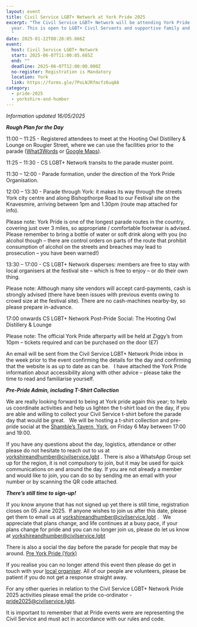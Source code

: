 ```yaml
---
layout: event
title: Civil Service LGBT+ Network at York Pride 2025
excerpt: "The Civil Service LGBT+ Network will be attending York Pride this
  year. This is open to LGBT+ Civil Servants and supportive family and friends.
  "
date: 2025-01-22T08:28:05.666Z
event:
  host: Civil Service LGBT+ Network
  start: 2025-06-07T11:00:05.685Z
  end: ""
  deadline: 2025-06-07T12:00:00.000Z
  no-register: Registration is Mandatory
  location: York
  link: https://forms.gle/7PoLNJRfmcfz6uqA8
category:
  - pride-2025
  - yorkshire-and-humber
---
```

*Information updated 16/05/2025*

***Rough Plan for the Day***

11:00 – 11:25 - Registered attendees to meet at the Hooting Owl Distillery & Lounge on Rougier Street, where we can use the facilities prior to the parade ([What3Words](https://what3words.com/chin.sharp.window) or [Google Maps](https://www.google.com/maps/place/Hooting+Owl+Distillery+York/@53.9585546,-1.0871583,846m/data=!3m2!1e3!4b1!4m6!3m5!1s0x48792fb621c63927:0x45f00007e666ded1!8m2!3d53.9585546!4d-1.0871583!16s%2Fg%2F11fpqqt7rs?entry=ttu&g_ep=EgoyMDI1MDUxMy4xIKXMDSoJLDEwMjExNDU1SAFQAw%3D%3D)).

11:25 – 11:30 - CS LGBT+ Network transits to the parade muster point.

11:30 – 12:00 - Parade formation, under the direction of the York Pride Organisation.

12:00 – 13:30 - Parade through York:  it makes its way through the streets York city centre and along Bishopthorpe Road to our Festival site on the Knavesmire, arriving between 1pm and 1.30pm (route map attached for info).

Please note:  York Pride is one of the longest parade routes in the country, covering just over 3 miles, so appropriate / comfortable footwear is advised.  Please remember to bring a bottle of water or soft drink along with you (no alcohol though – there are control orders on parts of the route that prohibit consumption of alcohol on the streets and breaches may lead to prosecution – you have been warned!) 

13:30 – 17:00 - CS LGBT+ Network disperses: members are free to stay with local organisers at the festival site – which is free to enjoy – or do their own thing.

Please note:  Although many site vendors will accept card-payments, cash is strongly advised (there have been issues with previous events owing to crowd size at the festival site).  There are no cash-machines nearby-by, so please prepare in-advance. 

17:00 onwards	CS LGBT+ Network Post-Pride Social: The Hooting Owl Distillery & Lounge

Please note:  The official York Pride afterparty will be held at Ziggy’s from 10pm – tickets required and can be purchased on the door (£7)

An email will be sent from the Civil Service LGBT+ Network Pride inbox in the week prior to the event confirming the details for the day and confirming that the website is as up to date as can be.   I have attached the York Pride information about accessibility along with other advice – please take the time to read and familiarise yourself.  

***Pre-Pride Admin, including T-Shirt Collection***

We are really looking forward to being at York pride again this year; to help us coordinate activities and help us lighten the t-shirt load on the day, if you are able and willing to collect your Civil Service t-shirt before the parade day that would be great.   We will be hosting a t-shirt collection and pre-pride social at the [Shamble’s Tavern, York](https://www.google.com/maps/place/Shambles+Tavern/@53.9596297,-1.0828387,846m/data=!3m2!1e3!4b1!4m6!3m5!1s0x487931af456d7789:0x8e2636a5270ffe84!8m2!3d53.9596297!4d-1.0802638!16s%2Fg%2F11crzrc5_b?entry=ttu&g_ep=EgoyMDI1MDUxMy4xIKXMDSoJLDEwMjExNDU1SAFQAw%3D%3D), on Friday 6 May between 17:00 and 19:00.  

If you have any questions about the day, logistics, attendance or other please do not hesitate to reach out to us at [yorkshireandhumber@civilservice.lgbt](mailto:yorkshireandhumber@civilservice.lgbt) . There is also a WhatsApp Group set up for the region, it is not compulsory to join, but it may be used for quick communications on and around the day. If you are not already a member and would like to join, you can do so by sending me an email with your number or by scanning the QR code attached.

***There’s still time to sign-up!***

If you know anyone that has not signed up yet there is still time, registration closes on 05 June 2025.  If anyone wishes to join us after this date, please get them to email us at [yorkshireandhumber@civilservice.lgbt](mailto:yorkshireandhumber@civilservice.lgbt) .   We appreciate that plans change, and life continues at a busy pace, if your plans change for pride and you can no longer join us, please do let us know at [yorkshireandhumber@civilservice.lgbt](mailto:yorkshireandhumber@civilservice.lgbt)

T﻿here is also a social the day before the parade for people that may be around. [Pre York Pride (York)](https://www.civilservice.lgbt/event/2025-04-29-pre-york-pride-york/)

I﻿f you realise you can no longer attend this event then please do get in touch with your [local organiser](https://www.civilservice.lgbt/team/). All of our people are volunteers, please be patient if you do not get a response straight away. 

F﻿or any other queries in relation to the Civil Service LGBT+ Network Pride 2025 activities please email the pride co-ordinator - [pride2025@civilservice.lgbt](mailto:pride2025@civilservice.lgbt).

I﻿t is important to remember that at Pride events were are representing the Civil Service and must act in accordance with our rules and code.